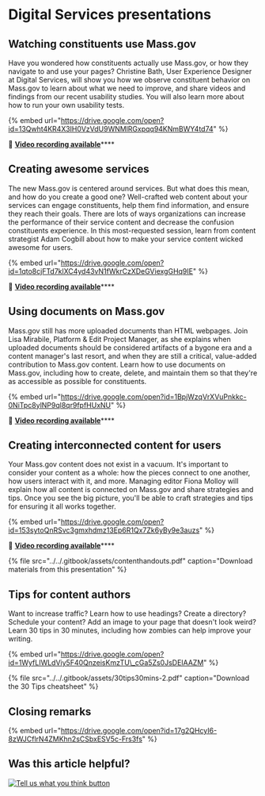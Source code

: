 # Digital Services presentations

## Watching constituents use Mass.gov

Have you wondered how constituents actually use Mass.gov, or how they navigate to and use your pages? Christine Bath, User Experience Designer at Digital Services, will show you how we observe constituent behavior on Mass.gov to learn about what we need to improve, and share videos and findings from our recent usability studies. You will also learn more about how to run your own usability tests.

{% embed url="https://drive.google.com/open?id=13Qwht4KR4X3IH0VzVdU9WNMlRGxpqq94KNmBWY4td74" %}

🎥 [**Video recording available**](video-recordings.md#watching-constituents-use-mass-gov-video)\*\*\*\*

## Creating awesome services

The new Mass.gov is centered around services. But what does this mean, and how do you create a good one? Well-crafted web content about your services can engage constituents, help them find information, and ensure they reach their goals. There are lots of ways organizations can increase the performance of their service content and decrease the confusion constituents experience. In this most-requested session, learn from content strategist Adam Cogbill about how to make your service content wicked awesome for users.

{% embed url="https://drive.google.com/open?id=1qto8cjFTd7klXC4yd43vN1fWkrCzXDeGViexgGHq9IE" %}

🎥 [**Video recording available**](video-recordings.md#creating-awesome-services-video)\*\*\*\*

## Using documents on Mass.gov

Mass.gov still has more uploaded documents than HTML webpages. Join Lisa Mirabile, Platform & Edit Project Manager, as she explains when uploaded documents should be considered artifacts of a bygone era and a content manager's last resort, and when they are still a critical, value-added contribution to Mass.gov content. Learn how to use documents on Mass.gov, including how to create, delete, and maintain them so that they're as accessible as possible for constituents.

{% embed url="https://drive.google.com/open?id=1BpjWzqVrXVuPnkkc-0NiTpc8ylNP9ql8qr9fpfHUxNU" %}

🎥 [**Video recording available**](video-recordings.md#using-documents-on-mass-gov-video)\*\*\*\*

## Creating interconnected content for users

Your Mass.gov content does not exist in a vacuum. It's important to consider your content as a whole: how the pieces connect to one another, how users interact with it, and more. Managing editor Fiona Molloy will explain how all content is connected on Mass.gov and share strategies and tips. Once you see the big picture, you'll be able to craft strategies and tips for ensuring it all works together.

{% embed url="https://drive.google.com/open?id=153sytoQnRSvc3gmxhdmz13Ep6R1Qx7Zk6yBy9e3auzs" %}

🎥 [**Video recording available**](video-recordings.md#creating-interconnected-content-for-users-video)\*\*\*\*

{% file src="../../.gitbook/assets/contenthandouts.pdf" caption="Download materials from this presentation" %}

## Tips for content authors

Want to increase traffic? Learn how to use headings? Create a directory? Schedule your content? Add an image to your page that doesn't look weird? Learn 30 tips in 30 minutes, including how zombies can help improve your writing.

{% embed url="https://drive.google.com/open?id=1WyfLIWLdViy5F40QnzeisKmzTU\_cGa5Zs0JsDEIAAZM" %}

{% file src="../../.gitbook/assets/30tips30mins-2.pdf" caption="Download the 30 Tips cheatsheet" %}

## Closing remarks

{% embed url="https://drive.google.com/open?id=17g2QHcyI6-8zWJCflrN4ZMKhn2sCSbxESV5c-Frs3fs" %}

## Was this article helpful?

[![Tell us what you think button](https://blobscdn.gitbook.com/v0/b/gitbook-28427.appspot.com/o/assets%2F-LJ04qJGAHkvdE13BfdG%2F-LSz77NBAwnSNpMPT3df%2F-LSz7xSmyKXltd4avaCt%2FKB%20survey%20button%20POC%202.png?alt=media&token=8d071cab-8b95-48a3-a332-13e3fc8d9f96)](https://massgov.formstack.com/forms/mass_gov_knowledge_base_feedback?article=digital-services-presentations)

